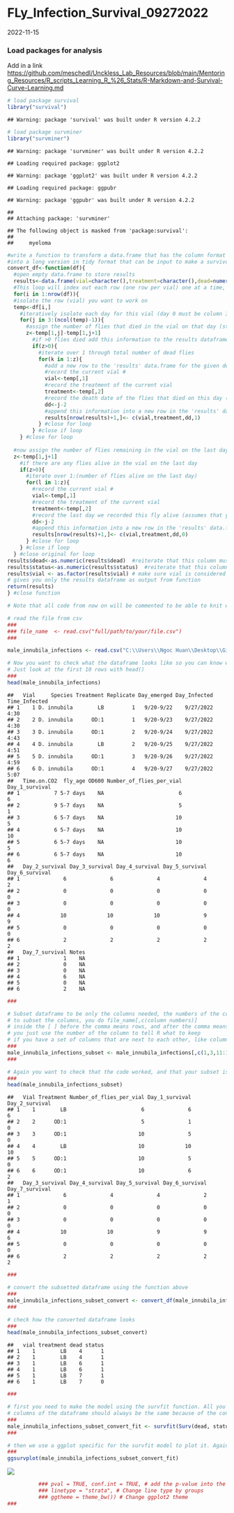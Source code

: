FLy_Infection_Survival_09272022
================
2022-11-15

### Load packages for analysis

Add in a link
<https://github.com/meschedl/Unckless_Lab_Resources/blob/main/Mentoring_Resources/R_scripts_Learning_R_%26_Stats/R-Markdown-and-Survival-Curve-Learning.md>

``` r
# load package survival
library("survival")
```

    ## Warning: package 'survival' was built under R version 4.2.2

``` r
# load package survminer
library("survminer")
```

    ## Warning: package 'survminer' was built under R version 4.2.2

    ## Loading required package: ggplot2

    ## Warning: package 'ggplot2' was built under R version 4.2.2

    ## Loading required package: ggpubr

    ## Warning: package 'ggpubr' was built under R version 4.2.2

    ## 
    ## Attaching package: 'survminer'

    ## The following object is masked from 'package:survival':
    ## 
    ##     myeloma

``` r
#write a function to transform a data.frame that has the column format 'vial | treatment | D0 | D1 | D2...', with one row for each vial
#into a long version in tidy format that can be input to make a survivorship curve
convert_df<-function(df){
  #open empty data.frame to store results
  results<-data.frame(vial=character(),treatment=character(),dead=numeric(),status=numeric())
  #This loop will index out each row (one row per vial) one at a time, transform it into long format (one row per fly), and add the information to the empty data.frame called results
  for(i in 1:nrow(df)){
  #isolate the row (vial) you want to work on
  temp<-df[i,]
    #iteratively isolate each day for this vial (day 0 must be column 3, day 1 column 4, etc.). Loop stops the column before the last day
    for(j in 3:(ncol(temp)-1)){
      #assign the number of flies that died in the vial on that day (starting with day 1) to the variable 'z'
      z<-temp[1,j]-temp[1,j+1]
        #if >0 flies died add this information to the results dataframe
        if(z>0){
          #iterate over 1 through total number of dead flies
          for(k in 1:z){
            #add a new row to the 'results' data.frame for the given dead fly, specifying vial #, treatment, day died, and
            #record the current vial #
            vial<-temp[,1]
            #record the treatment of the current vial
            treatment<-temp[,2]
            #record the death date of the flies that died on this day (assumes that your input DF starts with day 0 in column 3)
            dd<-j-2
            #append this information into a new row in the 'results' data.frame, and add a '1' in the 4th column to indicate mortality
            results[nrow(results)+1,]<- c(vial,treatment,dd,1)
          } #close for loop
        } #close if loop
    } #close for loop
  
  #now assign the number of flies remaining in the vial on the last day (value in the last column of the row) to the variable 'z'
  z<-temp[1,j+1]
    #if there are any flies alive in the vial on the last day
    if(z>0){
      #iterate over 1:(number of flies alive on the last day)
      for(l in 1:z){
        #record the current vial #
        vial<-temp[,1]
        #record the treatment of the current vial
        treatment<-temp[,2]
        #record the last day we recorded this fly alive (assumes that your input DF starts with day 0 in column 3)
        dd<-j-2
        #append this information into a new row in the 'results' data.frame, and add a '0' in the 4th column to indicate that the fly made it to the end of the experiment
        results[nrow(results)+1,]<- c(vial,treatment,dd,0)
      } #close for loop
    } #close if loop
  } #close original for loop
results$dead<-as.numeric(results$dead)  #reiterate that this column must be class numeric
results$status<-as.numeric(results$status)  #reiterate that this column must be class numeric
results$vial <- as.factor(results$vial) # make sure vial is considered a factor
# gives you only the results dataframe as output from function 
return(results) 
} #close function
```

``` r
# Note that all code from now on will be commented to be able to knit with R Markdown. If your code doesn't work, the program will not knit it. Because this code is examples, it doesn't actually run. Delete the three hashes ### before the actual line of code and modify it with your own code

# read the file from csv
###
### file_name  <- read.csv("full/path/to/your/file.csv")
###

male_innubila_infections <- read.csv("C:\\Users\\Ngoc Huan\\Desktop\\Github_Notebooks\\NgocHuan_Open_Lab_Notebook\\FLy_Survival_ANalysis\\20220927_male_innubila_infections.csv")

# Now you want to check what the dataframe looks like so you can know what columns you need to keep 
# Just look at the first 10 rows with head()
###
head(male_innubila_infections)
```

    ##   Vial     Species Treatment Replicate Day_emerged Day_Infected Time_Infected
    ## 1    1 D. innubila        LB         1   9/20-9/22    9/27/2022          4:30
    ## 2    2 D. innubila      OD:1         1   9/20-9/23    9/27/2022          4:30
    ## 3    3 D. innubila      OD:1         2   9/20-9/24    9/27/2022          4:43
    ## 4    4 D. innubila        LB         2   9/20-9/25    9/27/2022          4:51
    ## 5    5 D. innubila      OD:1         3   9/20-9/26    9/27/2022          4:59
    ## 6    6 D. innubila      OD:1         4   9/20-9/27    9/27/2022          5:07
    ##   Time.on.CO2  fly_age OD600 Number_of_flies_per_vial Day_1_survival
    ## 1           7 5-7 days    NA                        6              6
    ## 2           9 5-7 days    NA                        5              1
    ## 3           6 5-7 days    NA                       10              5
    ## 4           6 5-7 days    NA                       10             10
    ## 5           6 5-7 days    NA                       10              5
    ## 6           6 5-7 days    NA                       10              6
    ##   Day_2_survival Day_3_survival Day_4_survival Day_5_survival Day_6_survival
    ## 1              6              6              4              4              2
    ## 2              0              0              0              0              0
    ## 3              0              0              0              0              0
    ## 4             10             10             10              9              9
    ## 5              0              0              0              0              0
    ## 6              2              2              2              2              2
    ##   Day_7_survival Notes
    ## 1              1    NA
    ## 2              0    NA
    ## 3              0    NA
    ## 4              6    NA
    ## 5              0    NA
    ## 6              2    NA

``` r
###

# Subset dataframe to be only the columns needed, the numbers of the columns can be different for each dataset depending on what information you record 
# to subset the columns, you do file_name[,c(column numbers)]
# inside the [ ] before the comma means rows, and after the comma means columns
# you just use the number of the column to tell R what to keep 
# if you have a set of columns that are next to each other, like columns 9 through 12, you can represent that as 9:12
###
male_innubila_infections_subset <- male_innubila_infections[,c(1,3,11:18)]
###

# Again you want to check that the code worked, and that your subset is the columns you actually wanted 
###
head(male_innubila_infections_subset)
```

    ##   Vial Treatment Number_of_flies_per_vial Day_1_survival Day_2_survival
    ## 1    1        LB                        6              6              6
    ## 2    2      OD:1                        5              1              0
    ## 3    3      OD:1                       10              5              0
    ## 4    4        LB                       10             10             10
    ## 5    5      OD:1                       10              5              0
    ## 6    6      OD:1                       10              6              2
    ##   Day_3_survival Day_4_survival Day_5_survival Day_6_survival Day_7_survival
    ## 1              6              4              4              2              1
    ## 2              0              0              0              0              0
    ## 3              0              0              0              0              0
    ## 4             10             10              9              9              6
    ## 5              0              0              0              0              0
    ## 6              2              2              2              2              2

``` r
###
```

``` r
# convert the subsetted dataframe using the function above 
### 
male_innubila_infections_subset_convert <- convert_df(male_innubila_infections_subset)
###

# check how the converted dataframe looks 
###
head(male_innubila_infections_subset_convert)
```

    ##   vial treatment dead status
    ## 1    1        LB    4      1
    ## 2    1        LB    4      1
    ## 3    1        LB    6      1
    ## 4    1        LB    6      1
    ## 5    1        LB    7      1
    ## 6    1        LB    7      0

``` r
###
```

``` r
# first you need to make the model using the survfit function. All you have to do is add in the name of the dataframe, the names of the 
# columns of the dataframe should always be the same because of the convert function we used 
###
male_innubila_infections_subset_convert_fit <- survfit(Surv(dead, status) ~ treatment, data=male_innubila_infections_subset_convert)
###

# then we use a ggplot specific for the survfit model to plot it. Again the only thing you need to add in is the name of your model
###
ggsurvplot(male_innubila_infections_subset_convert_fit)
```

![](20220927_fly_survival_files/figure-gfm/unnamed-chunk-5-1.png)<!-- -->

``` r
          ### pval = TRUE, conf.int = TRUE, # add the p-value into the graph
          ### linetype = "strata", # Change line type by groups
          ### ggtheme = theme_bw()) # Change ggplot2 theme
###
```
